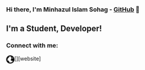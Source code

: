 ### Hi there, I'm Minhazul Islam Sohag -  [GitHub](https://sohag47.github.io/Portfolio_Sohag/index.html) 👋

## I'm a Student, Developer!

### Connect with me:

[<img align="left" alt="https://sohag47.github.io/Portfolio_Sohag/index.html" width="22px" src="https://raw.githubusercontent.com/iconic/open-iconic/master/svg/globe.svg" />][website]
